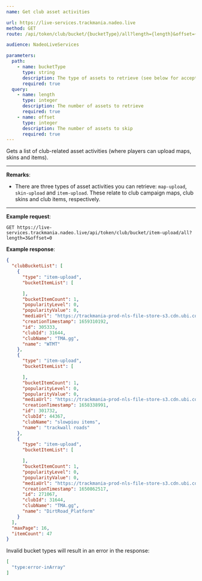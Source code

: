 ```yaml
---
name: Get club asset activities

url: https://live-services.trackmania.nadeo.live
method: GET
route: /api/token/club/bucket/{bucketType}/all?length={length}&offset={offset}

audience: NadeoLiveServices

parameters:
  path:
    - name: bucketType
      type: string
      description: The type of assets to retrieve (see below for accepted values)
      required: true
  query:
    - name: length
      type: integer
      description: The number of assets to retrieve
      required: true
    - name: offset
      type: integer
      description: The number of assets to skip
      required: true
---
```


Gets a list of club-related asset activities (where players can upload maps, skins and items).

---

**Remarks**:
- There are three types of asset activities you can retrieve: `map-upload`, `skin-upload` and `item-upload`. These relate to club campaign maps, club skins and club items, respectively.

---

**Example request**:
```plain
GET https://live-services.trackmania.nadeo.live/api/token/club/bucket/item-upload/all?length=3&offset=0
```

**Example response**:
```json
{
  "clubBucketList": [
    {
      "type": "item-upload",
      "bucketItemList": [

      ],
      "bucketItemCount": 1,
      "popularityLevel": 0,
      "popularityValue": 0,
      "mediaUrl": "https://trackmania-prod-nls-file-store-s3.cdn.ubi.com/club/card/31644/62e710715faaf.png?updateTimestamp=1659310196.png",
      "creationTimestamp": 1659310192,
      "id": 305333,
      "clubId": 31644,
      "clubName": "TMA.gg",
      "name": "WTMT"
    },
    {
      "type": "item-upload",
      "bucketItemList": [

      ],
      "bucketItemCount": 1,
      "popularityLevel": 0,
      "popularityValue": 0,
      "mediaUrl": "https://trackmania-prod-nls-file-store-s3.cdn.ubi.com/club/card/44367/62d83eaf92c2c.png?updateTimestamp=1658338994.png",
      "creationTimestamp": 1658338991,
      "id": 301732,
      "clubId": 44367,
      "clubName": "slowpiou items",
      "name": "trackwall roads"
    },
    {
      "type": "item-upload",
      "bucketItemList": [

      ],
      "bucketItemCount": 1,
      "popularityLevel": 0,
      "popularityValue": 0,
      "mediaUrl": "https://trackmania-prod-nls-file-store-s3.cdn.ubi.com/club/card/31644/626629b661e54.png?updateTimestamp=1650862520.png",
      "creationTimestamp": 1650862517,
      "id": 271067,
      "clubId": 31644,
      "clubName": "TMA.gg",
      "name": "DirtRoad_Platform"
    }
  ],
  "maxPage": 16,
  "itemCount": 47
}
```

Invalid bucket types will result in an error in the response:

```json
[
  "type:error-inArray"
]
```

